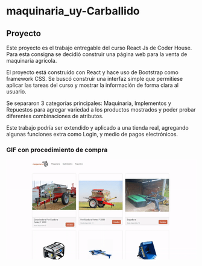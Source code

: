 # maquinaria_uy-Carballido

## Proyecto

Este proyecto es el trabajo entregable del curso React Js de Coder House.
Para esta consigna se decidió construir una página web para la venta de maquinaria agrícola.

El proyecto está construido con React y hace uso de Bootstrap como framework CSS.
Se buscó construir una interfaz simple que permitiese aplicar las tareas del curso y mostrar la información de forma clara al usuario.

Se separaron 3 categorías principales: Maquinaria, Implementos y Repuestos para agregar variedad a los productos mostrados y poder probar diferentes combinaciones de atributos.

Este trabajo podría ser extendido y aplicado a una tienda real, agregando algunas funciones extra como Login, y medio de pagos electrónicos.

### GIF con procedimiento de compra
![GIF de compra](./compra.gif "Compra")
